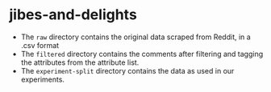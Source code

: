 # jibes-and-delights

- The `raw` directory contains the original data scraped from Reddit, in a .csv
  format
- The `filtered` directory contains the comments after filtering and tagging the
  attributes from the attribute list.
- The `experiment-split` directory contains the data as used in our
  experiments.
